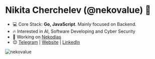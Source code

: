 <h1 align="left">Nikita Cherchelev (@nekovalue) 👋</h1>

- 💻 Core Stack: **Go, JavaScript**. Mainly focused on Backend.
- 🔥 Interested in AI, Software Developing and Cyber Security
- 🚀 Working on <a href="https://github.com/Nekodias" target="blank">Nekodias</a>
- 😌 <a href="https://t.me/nekovalue" target="blank">Telegram</a> | <a href="https://nekovalue.com/" target="blank">Website</a> | <a href="https://www.linkedin.com/in/nekovalue/" target="blank">LinkedIn</a>

<p>&nbsp;<img align="left" src="https://github-readme-stats.vercel.app/api?username=nekovalue&show_icons=true&hide_title=true&count_private=true&theme=gotham" alt="nekovalue" /></p>
